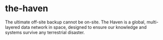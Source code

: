 # the-haven
The ultimate off-site backup cannot be on-site. The Haven is a global, multi-layered data network in space, designed to ensure our knowledge and systems survive any terrestrial disaster.
